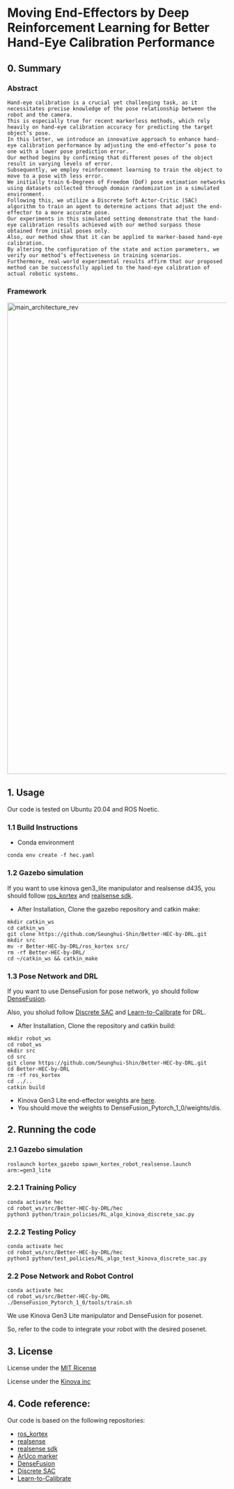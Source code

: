 # Moving End-Effectors by Deep Reinforcement Learning for Better Hand-Eye Calibration Performance 

## 0. Summary

### Abstract
```
Hand-eye calibration is a crucial yet challenging task, as it necessitates precise knowledge of the pose relationship between the robot and the camera.
This is especially true for recent markerless methods, which rely heavily on hand-eye calibration accuracy for predicting the target object’s pose.
In this letter, we introduce an innovative approach to enhance hand-eye calibration performance by adjusting the end-effector’s pose to one with a lower pose prediction error.
Our method begins by confirming that different poses of the object result in varying levels of error.
Subsequently, we employ reinforcement learning to train the object to move to a pose with less error.
We initially train 6-Degrees of Freedom (DoF) pose estimation networks using datasets collected through domain randomization in a simulated environment.
Following this, we utilize a Discrete Soft Actor-Critic (SAC) algorithm to train an agent to determine actions that adjust the end-effector to a more accurate pose.
Our experiments in this simulated setting demonstrate that the hand-eye calibration results achieved with our method surpass those obtained from initial poses only.
Also, our method show that it can be applied to marker-based hand-eye calibration.
By altering the configuration of the state and action parameters, we verify our method’s effectiveness in training scenarios.
Furthermore, real-world experimental results affirm that our proposed method can be successfully applied to the hand-eye calibration of actual robotic systems.
```
### Framework
<img width="1080" alt="main_architecture_rev" src="https://github.com/Seunghui-Shin/Better-HEC-by-DRL/assets/83438707/058de74f-adde-455e-84e9-5b8c08546091">

## 1. Usage

Our code is tested on Ubuntu 20.04 and ROS Noetic.

### 1.1 Build Instructions

- Conda environment
```
conda env create -f hec.yaml
```

### 1.2 Gazebo simulation

If you want to use kinova gen3_lite manipulator and realsense d435, you should follow [ros_kortex](https://github.com/Kinovarobotics/ros_kortex) and [realsense sdk](https://github.com/IntelRealSense/librealsense/blob/master/doc/distribution_linux.md).

- After Installation, Clone the gazebo repository and catkin make:
```
mkdir catkin_ws
cd catkin_ws
git clone https://github.com/Seunghui-Shin/Better-HEC-by-DRL.git
mkdir src
mv -r Better-HEC-by-DRL/ros_kortex src/
rm -rf Better-HEC-by-DRL/
cd ~/catkin_ws && catkin_make
```

### 1.3 Pose Network and DRL

If you want to use DenseFusion for pose network, yo should follow [DenseFusion](https://github.com/j96w/DenseFusion).

Also, you sholud follow [Discrete SAC](https://github.com/BY571/SAC_discrete) and [Learn-to-Calibrate](https://github.com/ethz-asl/Learn-to-Calibrate/tree/master?tab=readme-ov-file) for DRL.

- After Installation, Clone the repository and catkin build:
```
mkdir robot_ws
cd robot_ws
mkdir src
cd src
git clone https://github.com/Seunghui-Shin/Better-HEC-by-DRL.git
cd Better-HEC-by-DRL
rm -rf ros_kortex
cd ../..
catkin build
```

- Kinova Gen3 Lite end-effector weights are [here](https://drive.google.com/drive/u/1/folders/1eSech0IvzmTBDrLPPm-NSky1l2skHeAF).
- You should move the weights to DenseFusion_Pytorch_1_0/weights/dis.


## 2. Running the code

### 2.1 Gazebo simulation
```
roslaunch kortex_gazebo spawn_kortex_robot_realsense.launch arm:=gen3_lite
```
   
### 2.2.1 Training Policy
```
conda activate hec
cd robot_ws/src/Better-HEC-by-DRL/hec
python3 python/train_policies/RL_algo_kinova_discrete_sac.py
```
### 2.2.2 Testing Policy
```
conda activate hec
cd robot_ws/src/Better-HEC-by-DRL/hec
python3 python/test_policies/RL_algo_test_kinova_discrete_sac.py
```

### 2.2 Pose Network and Robot Control
```
conda activate hec
cd robot_ws/src/Better-HEC-by-DRL
./DenseFusion_Pytorch_1_0/tools/train.sh
```
We use Kinova Gen3 Lite manipulator and DenseFusion for posenet.

So, refer to the code to integrate your robot with the desired posenet.

## 3. License

License under the [MIT Ricense](https://github.com/Seunghui-Shin/Better-HEC-by-DRL/blob/main/DenseFusion_Pytorch_1_0/LICENSE)

License under the [Kinova inc](https://github.com/Seunghui-Shin/Better-HEC-by-DRL/blob/main/ros_kortex/LICENSE)


## 4. Code reference:

Our code is based on the following repositories:

- [ros_kortex](https://github.com/Kinovarobotics/ros_kortex)
- [realsense](https://github.com/issaiass/realsense2_description)
- [realsense sdk](https://github.com/IntelRealSense/librealsense/blob/master/doc/distribution_linux.md)
- [ArUco marker](https://github.com/ValerioMagnago/aruco_description)
- [DenseFusion](https://github.com/j96w/DenseFusion)
- [Discrete SAC](https://github.com/BY571/SAC_discrete)
- [Learn-to-Calibrate](https://github.com/ethz-asl/Learn-to-Calibrate/tree/master?tab=readme-ov-file)
